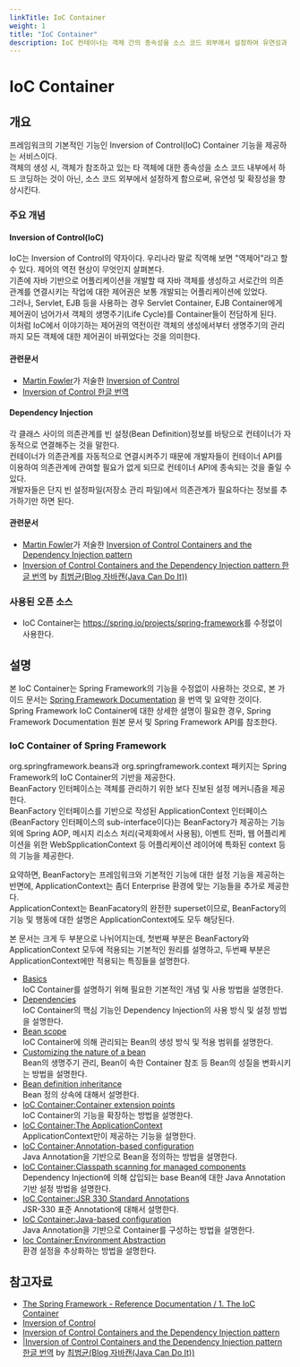 ```yaml
---
linkTitle: IoC Container
weight: 1
title: "IoC Container"
description: IoC 컨테이너는 객체 간의 종속성을 소스 코드 외부에서 설정하여 유연성과 확장성을 높이는 Spring 프레임워크의 핵심 기능이다.
---
```

# IoC Container

## 개요
프레임워크의 기본적인 기능인 Inversion of Control(IoC) Container 기능을 제공하는 서비스이다.   
객체의 생성 시, 객체가 참조하고 있는 타 객체에 대한 종속성을 소스 코드 내부에서 하드 코딩하는 것이 아닌, 소스 코드 외부에서 설정하게 함으로써, 유연성 및 확장성을 향상시킨다.

### 주요 개념
#### Inversion of Control(IoC)
IoC는 Inversion of Control의 약자이다. 우리나라 말로 직역해 보면 "역제어"라고 할 수 있다. 제어의 역전 현상이 무엇인지 살펴본다.   
기존에 자바 기반으로 어플리케이션을 개발할 때 자바 객체를 생성하고 서로간의 의존 관계를 연결시키는 작업에 대한 제어권은 보통 개발되는 어플리케이션에 있었다.   
그러나, Servlet, EJB 등을 사용하는 경우 Servlet Container, EJB Container에게 제어권이 넘어가서 객체의 생명주기(Life Cycle)를 Container들이 전담하게 된다.   
이처럼 IoC에서 이야기하는 제어권의 역전이란 객체의 생성에서부터 생명주기의 관리까지 모든 객체에 대한 제어권이 바뀌었다는 것을 의미한다.

#### 관련문서
  * [Martin Fowler](http://martinfowler.com)가 저술한 [Inversion of Control](http://martinfowler.com/bliki/InversionOfControl.html)
  * [Inversion of Control 한글 번역](./ioc-container-inversion-of-control.md)

#### Dependency Injection
각 클래스 사이의 의존관계를 빈 설정(Bean Definition)정보를 바탕으로 컨테이너가 자동적으로 연결해주는 것을 말한다.   
컨테이너가 의존관계를 자동적으로 연결시켜주기 때문에 개발자들이 컨테이너 API를 이용하여 의존관계에 관여할 필요가 없게 되므로 컨테이너 API에 종속되는 것을 줄일 수 있다.   
개발자들은 단지 빈 설정파일(저장소 관리 파일)에서 의존관계가 필요하다는 정보를 추가하기만 하면 된다.

#### 관련문서
  * [Martin Fowler](http://martinfowler.com)가 저술한 [Inversion of Control Containers and the Dependency Injection pattern](http://martinfowler.com/articles/injection.html)
  * [Inversion of Control Containers and the Dependency Injection pattern 한글 번역](http://javacan.tistory.com/entry/120) by [최범균(Blog 자바캔(Java Can Do It))](http://javacan.tistory.com/)

### 사용된 오픈 소스
  * IoC Container는 <https://spring.io/projects/spring-framework>를 수정없이 사용한다.

## 설명
본 IoC Container는 Spring Framework의 기능을 수정없이 사용하는 것으로, 본 가이드 문서는 [Spring Framework Documentation](https://docs.spring.io/spring-framework/docs/5.3.27/reference/html) 을 번역 및 요약한 것이다.   
Spring Framework IoC Container에 대한 상세한 설명이 필요한 경우, Spring Framework Documentation 원본 문서 및 Spring Framework API를 참조한다.

### IoC Container of Spring Framework
org.springframework.beans과 org.springframework.context 패키지는 Spring Framework의 IoC Container의 기반을 제공한다.   
BeanFactory 인터페이스는 객체를 관리하기 위한 보다 진보된 설정 메커니즘을 제공한다.   
BeanFactory 인터페이스를 기반으로 작성된 ApplicationContext 인터페이스(BeanFactory 인터페이스의 sub-interface이다)는 BeanFactory가 제공하는 기능 외에 Spring AOP, 메시지 리소스 처리(국제화에서 사용됨), 이벤트 전파, 웹 어플리케이션을 위한 WebSpplicationContext 등 어플리케이션 레이어에 특화된 context 등의 기능을 제공한다.

요약하면, BeanFactory는 프레임워크와 기본적인 기능에 대한 설정 기능을 제공하는 반면에, ApplicationContext는 좀더 Enterprise 환경에 맞는 기능들을 추가로 제공한다.   
ApplicationContext는 BeanFacatory의 완전한 superset이므로, BeanFactory의 기능 및 행동에 대한 설명은 ApplicationContext에도 모두 해당된다.

본 문서는 크게 두 부분으로 나뉘어지는데, 첫번째 부분은 BeanFactory와 ApplicationContext 모두에 적용되는 기본적인 원리를 설명하고, 두번째 부분은 ApplicationContext에만 적용되는 특징들을 설명한다.

  * [Basics](./ioc-container-basics.md)   
    IoC Container를 설명하기 위해 필요한 기본적인 개념 및 사용 방법을 설명한다.
  * [Dependencies](./ioc-container-dependencies.md)   
    IoC Container의 핵심 기능인 Dependency Injection의 사용 방식 및 설정 방법을 설명한다.
  * [Bean scope](./ioc-container-bean_scope.md)   
    IoC Container에 의해 관리되는 Bean의 생성 방식 및 적용 범위를 설명한다.
  * [Customizing the nature of a bean](./ioc-container-customizing_the_nature_of_a_bean.md)   
    Bean의 생명주기 관리, Bean이 속한 Container 참조 등 Bean의 성질을 변화시키는 방법을 설명한다.
  * [Bean definition inheritance](./ioc-container-bean_definition_inheritance.md)   
    Bean 정의 상속에 대해서 설명한다.
  * [IoC Container:Container extension points](./ioc-container-container_extension_points.md)   
     IoC Container의 기능을 확장하는 방법을 설명한다.
  * [IoC Container:The ApplicationContext](./ioc-container-the_applicationcontext.md)   
     ApplicationContext만이 제공하는 기능을 설명한다.
  * [IoC Container:Annotation-based configuration](./ioc-container-annotation-based_configuration.md)   
    Java Annotation을 기반으로 Bean을 정의하는 방법을 설명한다.
  * [IoC Container:Classpath scanning for managed components](./ioc-container-classpath_scanning_for_managed_components.md)   
    Dependency Injection에 의해 삽입되는 base Bean에 대한 Java Annotation 기반 설정 방법을 설명한다.
  * [IoC Container:JSR 330 Standard Annotations](./ioc-container-jsr_330_standard_annotations.md)   
    JSR-330 표준 Annotation에 대해서 설명한다.
  * [IoC Container:Java-based configuration](./ioc-container-java-based_configuration.md)   
    Java Annotation을 기반으로 Container를 구성하는 방법을 설명한다.
  * [Ioc Container:Environment Abstraction](./ioc-container-environment_abstraction.md)   
    환경 설정을 추상화하는 방법을 설명한다.

## 참고자료
  * [The Spring Framework - Reference Documentation / 1. The IoC Container](https://docs.spring.io/spring-framework/docs/5.3.27/reference/html/core.html#beans)
  * [Inversion of Control](http://martinfowler.com/bliki/InversionOfControl.html)
  * [Inversion of Control Containers and the Dependency Injection pattern](http://martinfowler.com/articles/injection.html)
  * [|Inversion of Control Containers and the Dependency Injection pattern 한글 번역](http://javacan.tistory.com/entry/120) by [최범균(Blog 자바캔(Java Can Do It))](http://javacan.tistory.com)
